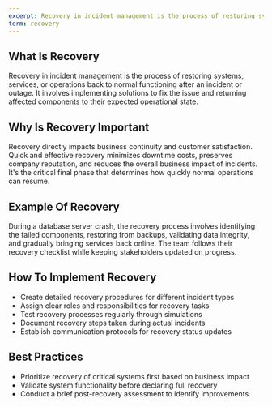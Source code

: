 ```yaml
---
excerpt: Recovery in incident management is the process of restoring systems, services, or operations back to normal functioning after an incident or outage.
term: recovery
---
```

## What Is Recovery

Recovery in incident management is the process of restoring systems, services, or operations back to normal functioning after an incident or outage. It involves implementing solutions to fix the issue and returning affected components to their expected operational state.

## Why Is Recovery Important

Recovery directly impacts business continuity and customer satisfaction. Quick and effective recovery minimizes downtime costs, preserves company reputation, and reduces the overall business impact of incidents. It's the critical final phase that determines how quickly normal operations can resume.

## Example Of Recovery

During a database server crash, the recovery process involves identifying the failed components, restoring from backups, validating data integrity, and gradually bringing services back online. The team follows their recovery checklist while keeping stakeholders updated on progress.

## How To Implement Recovery

- Create detailed recovery procedures for different incident types
- Assign clear roles and responsibilities for recovery tasks
- Test recovery processes regularly through simulations
- Document recovery steps taken during actual incidents
- Establish communication protocols for recovery status updates

## Best Practices

- Prioritize recovery of critical systems first based on business impact
- Validate system functionality before declaring full recovery
- Conduct a brief post-recovery assessment to identify improvements